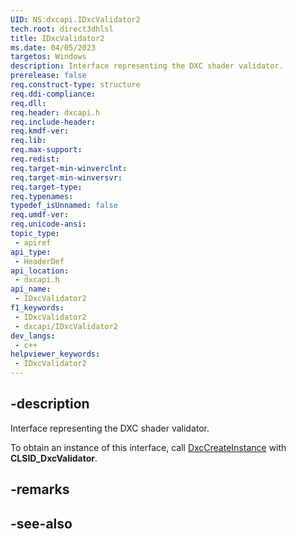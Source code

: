 ```yaml
---
UID: NS:dxcapi.IDxcValidator2
tech.root: direct3dhlsl
title: IDxcValidator2
ms.date: 04/05/2023
targetos: Windows
description: Interface representing the DXC shader validator.
prerelease: false
req.construct-type: structure
req.ddi-compliance: 
req.dll: 
req.header: dxcapi.h
req.include-header: 
req.kmdf-ver: 
req.lib: 
req.max-support: 
req.redist: 
req.target-min-winverclnt: 
req.target-min-winversvr: 
req.target-type: 
req.typenames: 
typedef_isUnnamed: false
req.umdf-ver: 
req.unicode-ansi: 
topic_type:
 - apiref
api_type:
 - HeaderDef
api_location:
 - dxcapi.h
api_name:
 - IDxcValidator2
f1_keywords:
 - IDxcValidator2
 - dxcapi/IDxcValidator2
dev_langs:
 - c++
helpviewer_keywords:
 - IDxcValidator2
---
```


## -description

Interface representing the DXC shader validator.

To obtain an instance of this interface, call [DxcCreateInstance](./nf-dxcapi-dxccreateinstance.md) with **CLSID_DxcValidator**.

## -remarks

## -see-also
